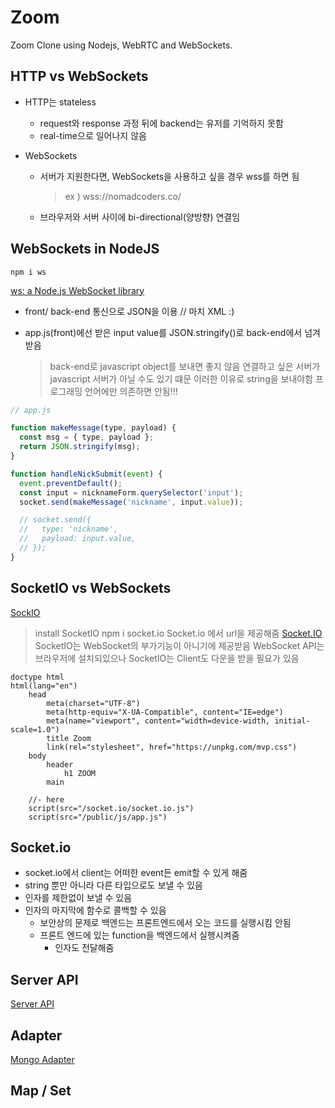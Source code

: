 # Zoom

Zoom Clone using Nodejs, WebRTC and WebSockets.

## HTTP vs WebSockets

- HTTP는 stateless

  - request와 response 과정 뒤에 backend는 유저를 기억하지 못함
  - real-time으로 일어나지 않음

- WebSockets
  - 서버가 지원한다면, WebSockets을 사용하고 싶을 경우 wss를 하면 됨
    > ex ) wss://nomadcoders.co/
  - 브라우저와 서버 사이에 bi-directional(양방향) 연결임

## WebSockets in NodeJS

`npm i ws`

[ws: a Node.js WebSocket library](https://www.npmjs.com/package/ws)

- front/ back-end 통신으로 JSON을 이용 // 마치 XML :)
- app.js(front)에선 받은 input value를 JSON.stringify()로 back-end에서 넘겨받음

  > back-end로 javascript object를 보내면 좋지 않음
  > 연결하고 싶은 서버가 javascript 서버가 아닐 수도 있기 떄문
  > 이러한 이유로 string을 보내야함
  > 프로그래밍 언어에만 의존하면 안됨!!!

```javascript
// app.js

function makeMessage(type, payload) {
  const msg = { type, payload };
  return JSON.stringify(msg);
}

function handleNickSubmit(event) {
  event.preventDefault();
  const input = nicknameForm.querySelector('input');
  socket.send(makeMessage('nickname', input.value));

  // socket.send({
  //   type: 'nickname',
  //   payload: input.value,
  // });
}
```

## SocketIO vs WebSockets

[SockIO](https://socket.io/docs/v4/)

> install SocketIO
> npm i socket.io
> Socket.io 에서 url을 제공해줌
> [Socket.IO](http://localhost:3000/socket.io/socket.io.js)
> SocketIO는 WebSocket의 부가기능이 아니기에 제공받음
> WebSocket API는 브라우저에 설치되있으나 SocketIO는 Client도 다운을 받을 필요가 있음

```pug
doctype html
html(lang="en")
    head
        meta(charset="UTF-8")
        meta(http-equiv="X-UA-Compatible", content="IE=edge")
        meta(name="viewport", content="width=device-width, initial-scale=1.0")
        title Zoom
        link(rel="stylesheet", href="https://unpkg.com/mvp.css")
    body
        header
            h1 ZOOM
        main

    //- here
    script(src="/socket.io/socket.io.js")
    script(src="/public/js/app.js")
```

## Socket.io

- socket.io에서 client는 어떠한 event든 emit할 수 있게 해줌
- string 뿐만 아니라 다른 타입으로도 보낼 수 있음
- 인자를 제한없이 보낼 수 있음
- 인자의 마지막에 함수로 콜백할 수 있음
  - 보안상의 문제로 백엔드는 프론트엔드에서 오는 코드를 실행시킴 안됨
  - 프론트 엔드에 있는 function을 백엔드에서 실행시켜줌
    - 인자도 전달해줌

## Server API

[Server API](https://socket.io/docs/v4/server-api/)

## Adapter

[Mongo Adapter](https://socket.io/docs/v4/mongo-adapter/)

## Map / Set
